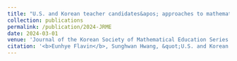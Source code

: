 ```yaml
---
title: "U.S. and Korean teacher candidates&apos; approaches to mathematics modeling on a social justice issue"
collection: publications
permalink: /publication/2024-JRME
date: 2024-03-01
venue: 'Journal of the Korean Society of Mathematical Education Series D: Research in Mathematical Education'
citation: '<b>Eunhye Flavin</b>, Sunghwan Hwang, &quot;U.S. and Korean teacher candidates&apos; approaches to mathematics modeling on a social justice issue,&quot; in <i>Journal of the Korean Society of Mathematical Education Series D: Research in Mathematical Education</i>, accepted, 2024.'
---
```

